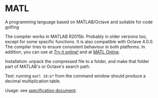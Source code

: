 # MATL
A programming language based on MATLAB/Octave and suitable for code golfing

The compiler works in MATLAB R2015b. Probably in older versions too, except for some specific functions. It is also compatible with Octave 4.0.0. The compiler tries to ensure consistent behaviour in both platforms. In addition, you can use at [Try it online!](http://matl.tryitonline.net) and at [MATL Online](https://matl.suever.net/).

Installation: unpack the compressed file to a folder, and make that folder part of MATLAB's or Octave's search path.

Test: running `matl 10:&*` from the command window should produce a decimal multiplication table.

Usage: see [specification document](https://github.com/lmendo/MATL/blob/master/doc/MATL_spec.pdf).

